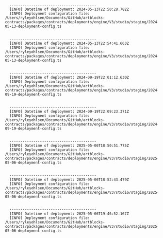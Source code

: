 
      ----------------------------------------
      [INFO] Datetime of deployment: 2024-05-13T22:50:28.782Z
      [INFO] Deployment configuration file: /Users/ryleyohlsen/Documents/GitHub/artblocks-contracts/packages/contracts/deployments/engine/V3/studio/staging/2024-05-13-deployment-config.ts

    
      ----------------------------------------
      [INFO] Datetime of deployment: 2024-05-13T22:54:41.663Z
      [INFO] Deployment configuration file: /Users/ryleyohlsen/Documents/GitHub/artblocks-contracts/packages/contracts/deployments/engine/V3/studio/staging/2024-05-13-deployment-config.ts

    
      ----------------------------------------
      [INFO] Datetime of deployment: 2024-09-19T22:01:12.630Z
      [INFO] Deployment configuration file: /Users/ryleyohlsen/Documents/GitHub/artblocks-contracts/packages/contracts/deployments/engine/V3/studio/staging/2024-09-19-deployment-config.ts

    
      ----------------------------------------
      [INFO] Datetime of deployment: 2024-09-19T22:09:23.371Z
      [INFO] Deployment configuration file: /Users/ryleyohlsen/Documents/GitHub/artblocks-contracts/packages/contracts/deployments/engine/V3/studio/staging/2024-09-19-deployment-config.ts

    
      ----------------------------------------
      [INFO] Datetime of deployment: 2025-05-06T18:50:51.775Z
      [INFO] Deployment configuration file: /Users/ryleyohlsen/Documents/GitHub/artblocks-contracts/packages/contracts/deployments/engine/V3/studio/staging/2025-05-06-deployment-config.ts

    
      ----------------------------------------
      [INFO] Datetime of deployment: 2025-05-06T18:52:43.479Z
      [INFO] Deployment configuration file: /Users/ryleyohlsen/Documents/GitHub/artblocks-contracts/packages/contracts/deployments/engine/V3/studio/staging/2025-05-06-deployment-config.ts

    
      ----------------------------------------
      [INFO] Datetime of deployment: 2025-05-06T19:46:52.167Z
      [INFO] Deployment configuration file: /Users/ryleyohlsen/Documents/GitHub/artblocks-contracts/packages/contracts/deployments/engine/V3/studio/staging/2025-05-06-deployment-config.ts

    